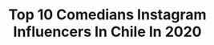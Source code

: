 ---
title: Top 10 Comedians Instagram Influencers In Chile In 2020
description: >-
  Find top comedians Instagram influencers in Chile in 2020. Most popular hashtags: #cuarentena #quedateencasa #chile #tbt.
platform: Instagram
profiles:
  - username: "gloriabenavides_oficial"
    fullname: >-
      Gloria Benavides
    location: "Chile"
    followers: 42777
    engagement: 518
    commentsToLikes: 0.039623
    id: ck5hhnfqf958d0i118z2t5ony
    verified: false
    hashtags: "#viejasdemierda, #repost, #teatronacional, #comedia"
  - username: "esgaboruiz"
    fullname: >-
      Gabriel Ruiz
    location: "Chile"
    followers: 139684
    engagement: 886
    commentsToLikes: 0.021074
    id: ck14li76musx50i19kq3gsy6f
    verified: false
    hashtags: "#eltourdelombligo, #somosuno, #bastadefracking, #tbt"
  - username: "alisonmandel"
    fullname: >-
      Alison Mandel
    location: "Chile"
    followers: 847965
    engagement: 1079
    commentsToLikes: 0.011362
    id: ck5hdhx1vnimo0i11c63cw6q1
    verified: true
    hashtags: "#quedateencasa, #carlosculiao, #sinsensibilidadsinmiedo, #fordecostorm"
  - username: "pameleiva"
    fullname: >-
      pamelitaleiva
    location: "Chile"
    followers: 227525
    engagement: 202
    commentsToLikes: 0.040496
    id: ck0vz5bhn7dnz0i195zpyl1mj
    verified: true
    hashtags: "#mequedoencasa, #huachapalooza, #realityshow, #covid"
  - username: "juanescalonatv"
    fullname: >-
      📢 Aqui se vive de la risa
    location: "Chile"
    followers: 50085
    engagement: 197
    commentsToLikes: 0.135414
    id: ck5zkg3wbjf0a0i14cv7tji09
    verified: false
    hashtags: "#alejandraguzman, #comparacion, #top, #safaera"
  - username: "ronalalvar"
    fullname: >-
      ronal Alvarado
    location: "Chile"
    followers: 16197
    engagement: 292
    commentsToLikes: 0.176810
    id: ck6u9mnjqyen10j71huywfl6v
    verified: false
    hashtags: "#humos, #falso, #motos, #debate"
  - username: "yamireyna"
    fullname: >-
      Yamila Reyna
    location: "Chile"
    followers: 353651
    engagement: 150
    commentsToLikes: 0.037843
    id: ck5zkfnr6je8x0i14wa6jjx3x
    verified: true
    hashtags: "#miamor, #encuarentena, #mujeres, #confiltro"
  - username: "remigioremedy"
    fullname: >-
      Remigio Remedy
    location: "Chile"
    followers: 28917
    engagement: 155
    commentsToLikes: 0.083036
    id: ck5q5quf6u5f80i110n6j15fz
    verified: false
    hashtags: "#maipu"
  - username: "lajanidu"
    fullname: >-
      Jani Dueñas
    location: "Chile"
    followers: 141656
    engagement: 238
    commentsToLikes: 0.026524
    id: ck6tib5hf0dux0j71pmqwhtvo
    verified: true
    hashtags: "#yonuncavitelevision, #esposible, #quedateencasa, #8m"
  - username: "betoespinozaoficial"
    fullname: >-
      Beto Espinoza
    location: "Chile"
    followers: 89987
    engagement: 73
    commentsToLikes: 0.072692
    id: ck8t0olekspvb0j78mra1rcal
    verified: false
    hashtags: "#cuarentena, #chile, #teleton, #coronavid19"
---